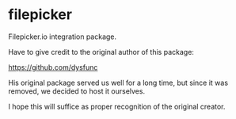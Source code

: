 # filepicker

Filepicker.io integration package.  

Have to give credit to the original author of this package:

https://github.com/dysfunc

His original package served us well for a long time, but since it was removed, we decided to host it ourselves.

I hope this will suffice as proper recognition of the original creator.
